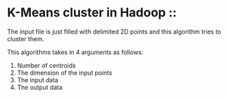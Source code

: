 # K-Means cluster in Hadoop ::

The input file is just filled with delimited 2D points and this algorithm tries to cluster them.

This algorithms takes in 4 arguments as follows:

1. Number of centroids
2. The dimension of the input points
3. The input data
4. The output data
